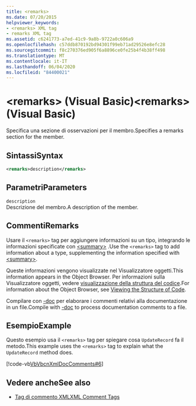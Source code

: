 ```yaml
---
title: <remarks>
ms.date: 07/20/2015
helpviewer_keywords:
- <remarks> XML tag
- remarks XML tag
ms.assetid: c6241773-a7ed-41c9-9a8b-9722a0c606a9
ms.openlocfilehash: c57ddb870192bd94301f99eb71ad29526e8efc28
ms.sourcegitcommit: f8c270376ed905f6a8896ce0fe25b4f4b38ff498
ms.translationtype: MT
ms.contentlocale: it-IT
ms.lasthandoff: 06/04/2020
ms.locfileid: "84400021"
---
```

# <a name="remarks-visual-basic"></a><span data-ttu-id="00f95-101">\<remarks> (Visual Basic)</span><span class="sxs-lookup"><span data-stu-id="00f95-101">\<remarks> (Visual Basic)</span></span>
<span data-ttu-id="00f95-102">Specifica una sezione di osservazioni per il membro.</span><span class="sxs-lookup"><span data-stu-id="00f95-102">Specifies a remarks section for the member.</span></span>  
  
## <a name="syntax"></a><span data-ttu-id="00f95-103">Sintassi</span><span class="sxs-lookup"><span data-stu-id="00f95-103">Syntax</span></span>  
  
```xml  
<remarks>description</remarks>  
```  
  
## <a name="parameters"></a><span data-ttu-id="00f95-104">Parametri</span><span class="sxs-lookup"><span data-stu-id="00f95-104">Parameters</span></span>  
 `description`  
 <span data-ttu-id="00f95-105">Descrizione del membro.</span><span class="sxs-lookup"><span data-stu-id="00f95-105">A description of the member.</span></span>  
  
## <a name="remarks"></a><span data-ttu-id="00f95-106">Commenti</span><span class="sxs-lookup"><span data-stu-id="00f95-106">Remarks</span></span>  
 <span data-ttu-id="00f95-107">Usare il `<remarks>` tag per aggiungere informazioni su un tipo, integrando le informazioni specificate con [\<summary>](summary.md) .</span><span class="sxs-lookup"><span data-stu-id="00f95-107">Use the `<remarks>` tag to add information about a type, supplementing the information specified with [\<summary>](summary.md).</span></span>  
  
 <span data-ttu-id="00f95-108">Queste informazioni vengono visualizzate nel Visualizzatore oggetti.</span><span class="sxs-lookup"><span data-stu-id="00f95-108">This information appears in the Object Browser.</span></span> <span data-ttu-id="00f95-109">Per informazioni sulla Visualizzatore oggetti, vedere [visualizzazione della struttura del codice](/visualstudio/ide/viewing-the-structure-of-code).</span><span class="sxs-lookup"><span data-stu-id="00f95-109">For information about the Object Browser, see [Viewing the Structure of Code](/visualstudio/ide/viewing-the-structure-of-code).</span></span>  
  
 <span data-ttu-id="00f95-110">Compilare con [-doc](../../reference/command-line-compiler/doc.md) per elaborare i commenti relativi alla documentazione in un file.</span><span class="sxs-lookup"><span data-stu-id="00f95-110">Compile with [-doc](../../reference/command-line-compiler/doc.md) to process documentation comments to a file.</span></span>  
  
## <a name="example"></a><span data-ttu-id="00f95-111">Esempio</span><span class="sxs-lookup"><span data-stu-id="00f95-111">Example</span></span>  
 <span data-ttu-id="00f95-112">Questo esempio usa il `<remarks>` tag per spiegare cosa `UpdateRecord` fa il metodo.</span><span class="sxs-lookup"><span data-stu-id="00f95-112">This example uses the `<remarks>` tag to explain what the `UpdateRecord` method does.</span></span>  
  
 [!code-vb[VbVbcnXmlDocComments#6](~/samples/snippets/visualbasic/VS_Snippets_VBCSharp/VbVbcnXmlDocComments/VB/Class1.vb#6)]  
  
## <a name="see-also"></a><span data-ttu-id="00f95-113">Vedere anche</span><span class="sxs-lookup"><span data-stu-id="00f95-113">See also</span></span>

- [<span data-ttu-id="00f95-114">Tag di commento XML</span><span class="sxs-lookup"><span data-stu-id="00f95-114">XML Comment Tags</span></span>](index.md)
